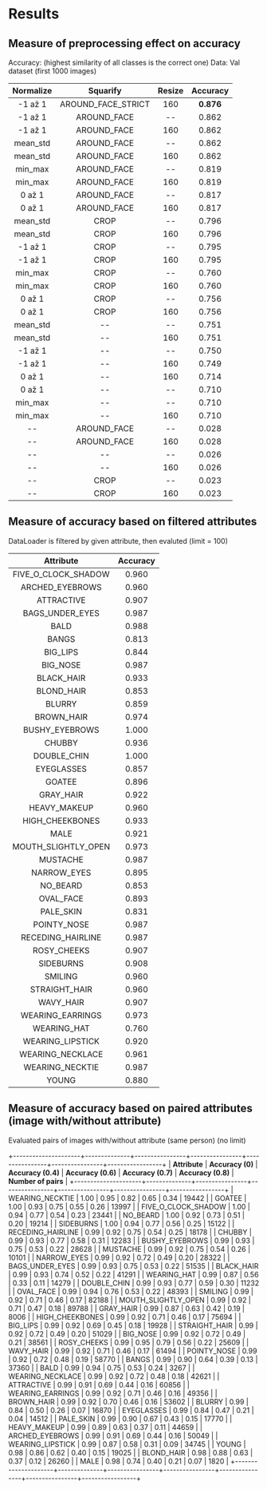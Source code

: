 # Results

## Measure of preprocessing effect on accuracy 
Accuracy: (highest similarity of all classes is the correct one)
Data: Val dataset (first 1000 images)

| **Normalize** |    **Squarify**    | **Resize** | **Accuracy** |
|:-------------:|:------------------:|:----------:|:------------:|
|    -1 až 1    | AROUND_FACE_STRICT |     160    |   **0.876**  |
|    -1 až 1    |     AROUND_FACE    |     --     |     0.862    |
|    -1 až 1    |     AROUND_FACE    |     160    |     0.862    |
|    mean_std   |     AROUND_FACE    |     --     |     0.862    |
|    mean_std   |     AROUND_FACE    |     160    |     0.862    |
|    min_max    |     AROUND_FACE    |     --     |     0.819    |
|    min_max    |     AROUND_FACE    |     160    |     0.819    |
|     0 až 1    |     AROUND_FACE    |     --     |     0.817    |
|     0 až 1    |     AROUND_FACE    |     160    |     0.817    |
|    mean_std   |        CROP        |     --     |     0.796    |
|    mean_std   |        CROP        |     160    |     0.796    |
|    -1 až 1    |        CROP        |     --     |     0.795    |
|    -1 až 1    |        CROP        |     160    |     0.795    |
|    min_max    |        CROP        |     --     |     0.760    |
|    min_max    |        CROP        |     160    |     0.760    |
|     0 až 1    |        CROP        |     --     |     0.756    |
|     0 až 1    |        CROP        |     160    |     0.756    |
|    mean_std   |         --         |     --     |     0.751    |
|    mean_std   |         --         |     160    |     0.751    |
|    -1 až 1    |         --         |     --     |     0.750    |
|    -1 až 1    |         --         |     160    |     0.749    |
|     0 až 1    |         --         |     160    |     0.714    |
|     0 až 1    |         --         |     --     |     0.710    |
|    min_max    |         --         |     --     |     0.710    |
|    min_max    |         --         |     160    |     0.710    |
|       --      |     AROUND_FACE    |     --     |     0.028    |
|       --      |     AROUND_FACE    |     160    |     0.028    |
|       --      |         --         |     --     |     0.026    |
|       --      |         --         |     160    |     0.026    |
|       --      |        CROP        |     --     |     0.023    |
|       --      |        CROP        |     160    |     0.023    |

## Measure of accuracy based on filtered attributes
DataLoader is filtered by given attribute, then evaluted (limit = 100)

| **Attribute**          | **Accuracy** |
|:----------------------:|:------------:|
| FIVE_O_CLOCK_SHADOW    |     0.960    |
| ARCHED_EYEBROWS        |     0.960    |
| ATTRACTIVE             |     0.907    |
| BAGS_UNDER_EYES        |     0.987    |
| BALD                   |     0.988    |
| BANGS                  |     0.813    |
| BIG_LIPS               |     0.844    |
| BIG_NOSE               |     0.987    |
| BLACK_HAIR             |     0.933    |
| BLOND_HAIR             |     0.853    |
| BLURRY                 |     0.859    |
| BROWN_HAIR             |     0.974    |
| BUSHY_EYEBROWS         |     1.000    |
| CHUBBY                 |     0.936    |
| DOUBLE_CHIN            |     1.000    |
| EYEGLASSES             |     0.857    |
| GOATEE                 |     0.896    |
| GRAY_HAIR              |     0.922    |
| HEAVY_MAKEUP           |     0.960    |
| HIGH_CHEEKBONES        |     0.933    |
| MALE                   |     0.921    |
| MOUTH_SLIGHTLY_OPEN    |     0.973    |
| MUSTACHE               |     0.987    |
| NARROW_EYES            |     0.895    |
| NO_BEARD               |     0.853    |
| OVAL_FACE              |     0.893    |
| PALE_SKIN              |     0.831    |
| POINTY_NOSE            |     0.987    |
| RECEDING_HAIRLINE      |     0.987    |
| ROSY_CHEEKS            |     0.907    |
| SIDEBURNS              |     0.908    |
| SMILING                |     0.960    |
| STRAIGHT_HAIR          |     0.960    |
| WAVY_HAIR              |     0.907    |
| WEARING_EARRINGS       |     0.973    |
| WEARING_HAT            |     0.760    |
| WEARING_LIPSTICK       |     0.920    |
| WEARING_NECKLACE       |     0.961    |
| WEARING_NECKTIE        |     0.987    |
| YOUNG                  |     0.880    |

## Measure of accuracy based on paired attributes (image with/without attribute)
Evaluated pairs of images with/without attribute (same person) (no limit)

+---------------------+--------------+----------------+----------------+----------------+----------------+-----------------+
|      **Attribute**      | **Accuracy (0)** | **Accuracy (0.4)** | **Accuracy (0.6)** | **Accuracy (0.7)** | **Accuracy (0.8)** | **Number of pairs** |
+---------------------+--------------+----------------+----------------+----------------+----------------+-----------------+
|   WEARING_NECKTIE   |     1.00     |      0.95      |      0.82      |      0.65      |      0.34      |      19442      |
|        GOATEE       |     1.00     |      0.93      |      0.75      |      0.55      |      0.26      |      13997      |
| FIVE_O_CLOCK_SHADOW |     1.00     |      0.94      |      0.77      |      0.54      |      0.23      |      23441      |
|       NO_BEARD      |     1.00     |      0.92      |      0.73      |      0.51      |      0.20      |      19214      |
|      SIDEBURNS      |     1.00     |      0.94      |      0.77      |      0.56      |      0.25      |      15122      |
|  RECEDING_HAIRLINE  |     0.99     |      0.92      |      0.75      |      0.54      |      0.25      |      18178      |
|        CHUBBY       |     0.99     |      0.93      |      0.77      |      0.58      |      0.31      |      12283      |
|    BUSHY_EYEBROWS   |     0.99     |      0.93      |      0.75      |      0.53      |      0.22      |      28628      |
|       MUSTACHE      |     0.99     |      0.92      |      0.75      |      0.54      |      0.26      |      10101      |
|     NARROW_EYES     |     0.99     |      0.92      |      0.72      |      0.49      |      0.20      |      28322      |
|   BAGS_UNDER_EYES   |     0.99     |      0.93      |      0.75      |      0.53      |      0.22      |      51535      |
|      BLACK_HAIR     |     0.99     |      0.93      |      0.74      |      0.52      |      0.22      |      41291      |
|     WEARING_HAT     |     0.99     |      0.87      |      0.56      |      0.33      |      0.11      |      14279      |
|     DOUBLE_CHIN     |     0.99     |      0.93      |      0.77      |      0.59      |      0.30      |      11232      |
|      OVAL_FACE      |     0.99     |      0.94      |      0.76      |      0.53      |      0.22      |      48393      |
|       SMILING       |     0.99     |      0.92      |      0.71      |      0.46      |      0.17      |      82188      |
| MOUTH_SLIGHTLY_OPEN |     0.99     |      0.92      |      0.71      |      0.47      |      0.18      |      89788      |
|      GRAY_HAIR      |     0.99     |      0.87      |      0.63      |      0.42      |      0.19      |       8006      |
|   HIGH_CHEEKBONES   |     0.99     |      0.92      |      0.71      |      0.46      |      0.17      |      75694      |
|       BIG_LIPS      |     0.99     |      0.92      |      0.69      |      0.45      |      0.18      |      19928      |
|    STRAIGHT_HAIR    |     0.99     |      0.92      |      0.72      |      0.49      |      0.20      |      51029      |
|       BIG_NOSE      |     0.99     |      0.92      |      0.72      |      0.49      |      0.21      |      38561      |
|     ROSY_CHEEKS     |     0.99     |      0.95      |      0.79      |      0.56      |      0.22      |      25609      |
|      WAVY_HAIR      |     0.99     |      0.92      |      0.71      |      0.46      |      0.17      |      61494      |
|     POINTY_NOSE     |     0.99     |      0.92      |      0.72      |      0.48      |      0.19      |      58770      |
|        BANGS        |     0.99     |      0.90      |      0.64      |      0.39      |      0.13      |      37360      |
|         BALD        |     0.99     |      0.94      |      0.75      |      0.53      |      0.24      |       3267      |
|   WEARING_NECKLACE  |     0.99     |      0.92      |      0.72      |      0.48      |      0.18      |      42621      |
|      ATTRACTIVE     |     0.99     |      0.91      |      0.69      |      0.44      |      0.16      |      60856      |
|   WEARING_EARRINGS  |     0.99     |      0.92      |      0.71      |      0.46      |      0.16      |      49356      |
|      BROWN_HAIR     |     0.99     |      0.92      |      0.70      |      0.46      |      0.16      |      53602      |
|        BLURRY       |     0.99     |      0.84      |      0.50      |      0.26      |      0.07      |      16870      |
|      EYEGLASSES     |     0.99     |      0.84      |      0.47      |      0.21      |      0.04      |      14512      |
|      PALE_SKIN      |     0.99     |      0.90      |      0.67      |      0.43      |      0.15      |      17770      |
|     HEAVY_MAKEUP    |     0.99     |      0.89      |      0.63      |      0.37      |      0.11      |      44659      |
|   ARCHED_EYEBROWS   |     0.99     |      0.91      |      0.69      |      0.44      |      0.16      |      50049      |
|   WEARING_LIPSTICK  |     0.99     |      0.87      |      0.58      |      0.31      |      0.09      |      34745      |
|        YOUNG        |     0.98     |      0.86      |      0.62      |      0.40      |      0.15      |      19025      |
|      BLOND_HAIR     |     0.98     |      0.88      |      0.63      |      0.37      |      0.12      |      26260      |
|         MALE        |     0.98     |      0.74      |      0.40      |      0.21      |      0.07      |       1820      |
+---------------------+--------------+----------------+----------------+----------------+----------------+-----------------+